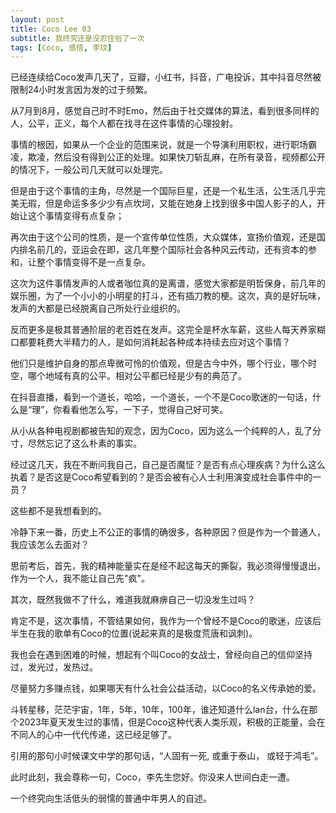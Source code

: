 ```yaml
---
layout: post
title: Coco Lee 03
subtitle: 我终究还是没忍住俗了一次
tags: [Coco, 感悟, 李玟]
---
```



已经连续给Coco发声几天了，豆瓣，小红书，抖音，广电投诉，其中抖音尽然被限制24小时发言因为发的过于频繁。

从7月到8月，感觉自己时不时Emo，然后由于社交媒体的算法，看到很多同样的人，公平，正义，每个人都在找寻在这件事情的心理投射。


事情的根因，如果从一个企业的范围来说，就是一个导演利用职权，进行职场霸凌，欺凌，然后没有得到公正的处理。如果快刀斩乱麻，在所有录音，视频都公开的情况下，一般公司几天就可以处理完。

但是由于这个事情的主角，尽然是一个国际巨星，还是一个私生活，公生活几乎完美无瑕，但是命运多多少少有点坎坷，又能在她身上找到很多中国人影子的人，开始让这个事情变得有点复杂；

再次由于这个公司的性质，是一个宣传单位性质，大众媒体，宣扬价值观，还是国内排名前几的，亚运会在即，这几年整个国际社会各种风云传动，还有资本的参和，让整个事情变得不是一点复杂。

这次为这件事情发声的人或者咖位真的是离谱，感觉大家都是明哲保身，前几年的娱乐圈，为了一个小小的小明星的打斗，还有插刀教的梗。这次，真的是好玩味，发声的大都是已经脱离自己所处行业组织的。

反而更多是极其普通阶层的老百姓在发声。这完全是杯水车薪，这些人每天养家糊口都要耗费大半精力的人，是如何消耗起各种成本持续去应对这个事情？

他们只是维护自身的那点卑微可怜的价值观，但是古今中外，哪个行业，哪个时空，哪个地域有真的公平。相对公平都已经是少有的典范了。

在抖音直播，看到一个道长，哈哈，一个道长，一个不是Coco歌迷的一句话，什么是“理”，你看看他怎么写，一下子，觉得自己好可笑。

从小从各种电视剧都被告知的观念，因为Coco，因为这么一个纯粹的人，乱了分寸，尽然忘记了这么朴素的事实。


经过这几天，我在不断问我自己，自己是否魔怔？是否有点心理疾病？为什么这么执着？是否这是Coco希望看到的？是否会被有心人士利用演变成社会事件中的一员？

这些都不是我想看到的。

冷静下来一番，历史上不公正的事情的确很多，各种原因？但是作为一个普通人，我应该怎么去面对？

思前考后，首先，我的精神能量实在是经不起这每天的撕裂，我必须得慢慢退出，作为一个人，我不能让自己先"疯"。

其次，既然我做不了什么，难道我就麻痹自己一切没发生过吗？

肯定不是，这次事情，不管结果如何，我作为一个曾经不是Coco的歌迷，应该后半生在我的歌单有Coco的位置(说起来真的是极度荒唐和讽刺)。

我也会在遇到困难的时候，想起有个叫Coco的女战士，曾经向自己的信仰坚持过，发光过，发热过。

尽量努力多赚点钱，如果哪天有什么社会公益活动，以Coco的名义传承她的爱。


斗转星移，茫茫宇宙，1年，5年，10年，100年，谁还知道什么lan台，什么在那个2023年夏天发生过的事情，但是Coco这种代表人类乐观，积极的正能量，会在不同人的心中一代代传递，这已经足够了。

引用的那句小时候课文中学的那句话，“人固有一死, 或重于泰山， 或轻于鸿毛”。

此时此刻，我会尊称一句，Coco，李先生您好。你没来人世间白走一遭。



一个终究向生活低头的弱懦的普通中年男人的自述。



